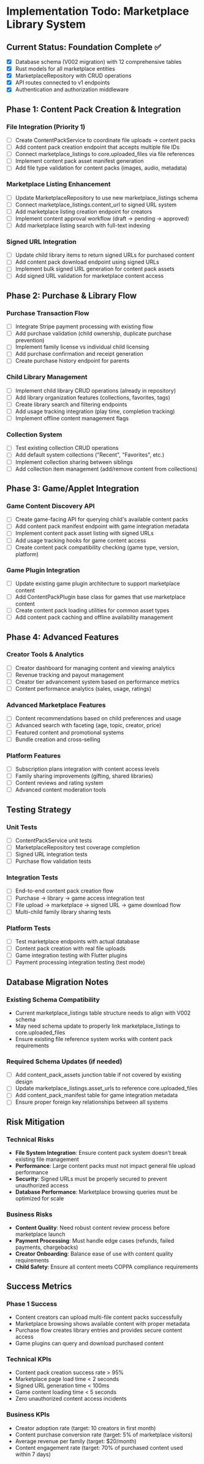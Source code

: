 # Implementation Todo: Marketplace Library System

## Current Status: Foundation Complete ✅
- [x] Database schema (V002 migration) with 12 comprehensive tables
- [x] Rust models for all marketplace entities 
- [x] MarketplaceRepository with CRUD operations
- [x] API routes connected to v1 endpoints
- [x] Authentication and authorization middleware

## Phase 1: Content Pack Creation & Integration

### File Integration (Priority 1)
- [ ] Create ContentPackService to coordinate file uploads → content packs
- [ ] Add content pack creation endpoint that accepts multiple file IDs
- [ ] Connect marketplace_listings to core.uploaded_files via file references
- [ ] Implement content pack asset manifest generation
- [ ] Add file type validation for content packs (images, audio, metadata)

### Marketplace Listing Enhancement
- [ ] Update MarketplaceRepository to use new marketplace_listings schema 
- [ ] Connect marketplace_listings.content_url to signed URL system
- [ ] Add marketplace listing creation endpoint for creators
- [ ] Implement content approval workflow (draft → pending → approved)
- [ ] Add marketplace listing search with full-text indexing

### Signed URL Integration  
- [ ] Update child library items to return signed URLs for purchased content
- [ ] Add content pack download endpoint using signed URLs
- [ ] Implement bulk signed URL generation for content pack assets
- [ ] Add signed URL validation for marketplace content access

## Phase 2: Purchase & Library Flow

### Purchase Transaction Flow
- [ ] Integrate Stripe payment processing with existing flow
- [ ] Add purchase validation (child ownership, duplicate purchase prevention)
- [ ] Implement family license vs individual child licensing
- [ ] Add purchase confirmation and receipt generation
- [ ] Create purchase history endpoint for parents

### Child Library Management
- [ ] Implement child library CRUD operations (already in repository)
- [ ] Add library organization features (collections, favorites, tags)
- [ ] Create library search and filtering endpoints
- [ ] Add usage tracking integration (play time, completion tracking)
- [ ] Implement offline content management flags

### Collection System
- [ ] Test existing collection CRUD operations
- [ ] Add default system collections ("Recent", "Favorites", etc.)
- [ ] Implement collection sharing between siblings
- [ ] Add collection item management (add/remove content from collections)

## Phase 3: Game/Applet Integration

### Game Content Discovery API
- [ ] Create game-facing API for querying child's available content packs  
- [ ] Add content pack manifest endpoint with game integration metadata
- [ ] Implement content pack asset listing with signed URLs
- [ ] Add usage tracking hooks for game content access
- [ ] Create content pack compatibility checking (game type, version, platform)

### Game Plugin Integration
- [ ] Update existing game plugin architecture to support marketplace content
- [ ] Add ContentPackPlugin base class for games that use marketplace content
- [ ] Create content pack loading utilities for common asset types
- [ ] Add content pack caching and offline availability management

## Phase 4: Advanced Features

### Creator Tools & Analytics
- [ ] Creator dashboard for managing content and viewing analytics
- [ ] Revenue tracking and payout management
- [ ] Creator tier advancement system based on performance metrics
- [ ] Content performance analytics (sales, usage, ratings)

### Advanced Marketplace Features
- [ ] Content recommendations based on child preferences and usage
- [ ] Advanced search with faceting (age, topic, creator, price)
- [ ] Featured content and promotional systems
- [ ] Bundle creation and cross-selling

### Platform Features  
- [ ] Subscription plans integration with content access levels
- [ ] Family sharing improvements (gifting, shared libraries)
- [ ] Content reviews and rating system
- [ ] Advanced content moderation tools

## Testing Strategy

### Unit Tests
- [ ] ContentPackService unit tests
- [ ] MarketplaceRepository test coverage completion
- [ ] Signed URL integration tests
- [ ] Purchase flow validation tests

### Integration Tests
- [ ] End-to-end content pack creation flow
- [ ] Purchase → library → game access integration test
- [ ] File upload → marketplace → signed URL → game download flow
- [ ] Multi-child family library sharing tests

### Platform Tests
- [ ] Test marketplace endpoints with actual database
- [ ] Content pack creation with real file uploads
- [ ] Game integration testing with Flutter plugins
- [ ] Payment processing integration testing (test mode)

## Database Migration Notes

### Existing Schema Compatibility
- Current marketplace_listings table structure needs to align with V002 schema
- May need schema update to properly link marketplace_listings to core.uploaded_files
- Ensure existing file reference system works with content pack requirements

### Required Schema Updates (if needed)
- [ ] Add content_pack_assets junction table if not covered by existing design
- [ ] Update marketplace_listings.asset_urls to reference core.uploaded_files
- [ ] Add content_pack_manifest table for game integration metadata
- [ ] Ensure proper foreign key relationships between all systems

## Risk Mitigation

### Technical Risks
- **File System Integration**: Ensure content pack system doesn't break existing file management
- **Performance**: Large content packs must not impact general file upload performance  
- **Security**: Signed URLs must be properly secured to prevent unauthorized access
- **Database Performance**: Marketplace browsing queries must be optimized for scale

### Business Risks  
- **Content Quality**: Need robust content review process before marketplace launch
- **Payment Processing**: Must handle edge cases (refunds, failed payments, chargebacks)
- **Creator Onboarding**: Balance ease of use with content quality requirements
- **Child Safety**: Ensure all content meets COPPA compliance requirements

## Success Metrics

### Phase 1 Success
- Content creators can upload multi-file content packs successfully
- Marketplace browsing shows available content with proper metadata
- Purchase flow creates library entries and provides secure content access
- Game plugins can query and download purchased content

### Technical KPIs
- Content pack creation success rate > 95%
- Marketplace page load time < 2 seconds
- Signed URL generation time < 100ms
- Game content loading time < 5 seconds
- Zero unauthorized content access incidents

### Business KPIs
- Creator adoption rate (target: 10 creators in first month)
- Content purchase conversion rate (target: 5% of marketplace visitors)
- Average revenue per family (target: $20/month)
- Content engagement rate (target: 70% of purchased content used within 7 days)